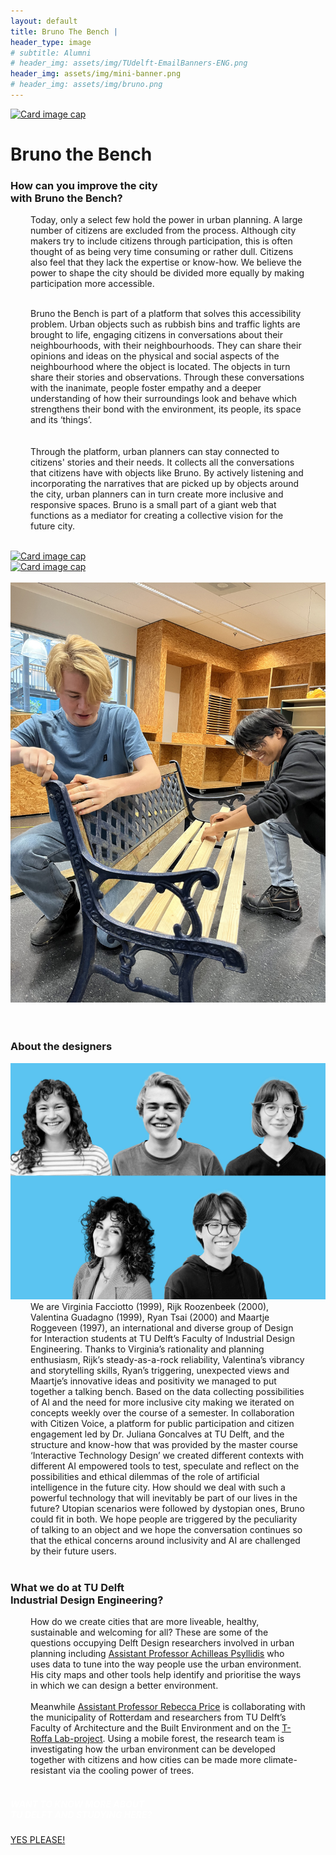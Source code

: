 ```yaml
---
layout: default
title: Bruno The Bench |
header_type: image
# subtitle: Alumni
# header_img: assets/img/TUdelft-EmailBanners-ENG.png
header_img: assets/img/mini-banner.png
# header_img: assets/img/bruno.png
---
```


<!-- <img src="/assets/img/mini-banner.png" alt="Card image cap"> -->
<a href="/assets/img/Per project/Bruno - Top.jpg" target="_blank"><img src="/assets/img/Per project/Bruno - Top.jpg" alt="Card image cap" 
class="main-image"></a>
<br> 


<!-- ## Title 1 -->
<div class="card bruno-card shadow">
<div class="card-body">
<h1 class="card-title text-center NeueMachina-project">Bruno the Bench</h1>
<h3 class="text-center NeueMachina-h4">How can you improve the city<br> with Bruno the Bench?</h3>
  <div class="card-body text-center card-text" style="margin-left: 2rem;margin-right: 2rem;">
Today, only a select few hold the power in urban planning. A large number of citizens are excluded from the process. Although city makers try to include citizens through participation, this is often thought of as being very time consuming or rather dull. Citizens also feel that they lack the expertise or know-how. We believe the power to shape the city should be divided more equally by making participation more accessible.  <br>
<br>

Bruno the Bench is part of a platform that solves this accessibility problem. Urban objects such as rubbish bins and traffic lights are brought to life, engaging citizens in conversations about their neighbourhoods, with their neighbourhoods. They can share their opinions and ideas on the physical and social aspects of the neighbourhood where the object is located. The objects in turn share their stories and observations. Through these conversations with the inanimate, people foster empathy and a deeper understanding of how their surroundings look and behave which strengthens their bond with the environment, its people, its space and its ‘things’.  <br>  
<br>
Through the platform, urban planners can stay connected to citizens' stories and their needs. It collects all
the conversations that citizens have with objects like Bruno. By actively listening and incorporating the
narratives that are picked up by objects around the city, urban planners can in turn create more inclusive
and responsive spaces. Bruno is a small part of a giant web that functions as a mediator for creating a
collective vision for the future city.
  </div>
</div>
</div>
<br>
<div class="container">
  <div class="row">
    <div class="col-sm">
      <a href="/assets/img/Per project/Bruno - 1.jpg" target="_blank"><img src="/assets/img/Per project/Bruno - 1.jpg" alt="Card image cap"></a>
    </div>
    <div class="col-sm">
      <a href="/assets/img/Per project/Bruno - 3.jpg" target="_blank"><img src="/assets/img/Per project/Bruno - 3.jpg" alt="Card image cap"></a>
    </div>
  </div><br>
  <div class="row">
    <div class="col-sm">
      <a href="/assets/img/Per project/Bruno - 2.jpg" target="_blank"><img src="/assets/img/Per project/Bruno - 2.jpg" alt="Card image cap"></a>
    </div>
  </div>
  <br>
</div>
<br>
<!-- ## Title 2 -->
<div class="card white-card shadow">
<div class="card-body">
<h3 class="card-title text-center NeueMachina-h3">About the designers</h3>
<img src="/assets/img/02BrunoTheBench/BrunoTheBench-ProfileImage.jpg" alt="Card image cap">
  <div class="card-body text-center card-text" style="margin-left: 2rem;margin-right: 2rem;">
We are Virginia Facciotto (1999), Rijk Roozenbeek (2000), Valentina Guadagno (1999), Ryan Tsai (2000) and Maartje Roggeveen (1997), an international and diverse group of Design for Interaction students at TU Delft’s Faculty of Industrial Design Engineering. Thanks to Virginia’s rationality and planning enthusiasm, Rijk’s steady-as-a-rock reliability, Valentina’s vibrancy and storytelling skills, Ryan’s triggering, unexpected views and Maartje’s innovative ideas and positivity we managed to put together a talking bench. Based on the data collecting possibilities of AI and the need for more inclusive city making we iterated on concepts weekly over the course of a semester. In collaboration with Citizen Voice, a platform for public participation and citizen engagement led by Dr. Juliana Goncalves at TU Delft, and the structure and know-how that was provided by the master course ‘Interactive Technology Design’ we created different contexts with different AI empowered tools to test, speculate and reflect on the possibilities and ethical dilemmas of the role of artificial intelligence in the future city. How should we deal with such a powerful technology that will inevitably be part of our lives in the future? Utopian scenarios were followed by dystopian ones, Bruno could fit in both. We hope people are triggered by the peculiarity of talking to an object and we hope the conversation continues so that the ethical concerns around inclusivity and AI are challenged by their future users.
  </div>
</div>
</div>
<br>
<!-- ## Title 3   -->
<div class="card white-card shadow">
<div class="card-body">
<h3 class="card-title text-center NeueMachina-h3">What we do at TU Delft<br> Industrial Design Engineering?</h3>
  <div class="card-body text-center card-text" style="margin-left: 2rem;margin-right: 2rem;">
How do we create cities that are more liveable, healthy, sustainable and welcoming for
all? These are some of the questions occupying Delft Design researchers involved in
urban planning including <a href="https://www.youtube.com/watch?v=co3q_DAEt1E"><u>Assistant Professor Achilleas Psyllidis</u></a> who uses data to tune
into the way people use the urban environment. His city maps and other tools help
identify and prioritise the ways in which we can design a better environment.
<br><br> Meanwhile <a href="https://www.tudelft.nl/io/over-io/personen/price-ra#:~:text=Rebecca%2520Anne%2520Price%2520is%2520a,multi%252Dleveled%2520and%2520networked%2520innovation."><u>Assistant Professor Rebecca Price</u></a> is collaborating with the municipality of Rotterdam and
researchers from TU Delft’s Faculty of Architecture and the Built Environment and on
the <a href="https://www.tudelft.nl/en/2023/io/june/mobile-forest-project-aims-to-green-the-city-together-with-citizens"><u>T-Roffa Lab-project</u></a>. Using a mobile forest, the research team is investigating how
the urban environment can be developed together with citizens and how cities can be
made more climate-resistant via the cooling power of trees.
  </div>
</div>
</div>
<br>
<div class="card text-center  blue-card shadow">
  <div class="card-body">
    <h5 class="card-title NeueMachina-h4" style="color:white;">WANT TO KNOW MORE ABOUT <br>TU DELFT AND STUDYING HERE?</h5>
    <a href="https://www.tudelft.nl/en/education/practical-matters/studying-at-tu-delft" class="btn btn-primary NeueMachina">YES PLEASE!</a>
  </div>
</div>